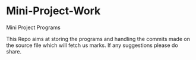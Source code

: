 # Mini-Project-Work
Mini Project Programs

This Repo aims at storing the programs and handling the commits made on the source file which will fetch us marks. If any suggestions please do share.
